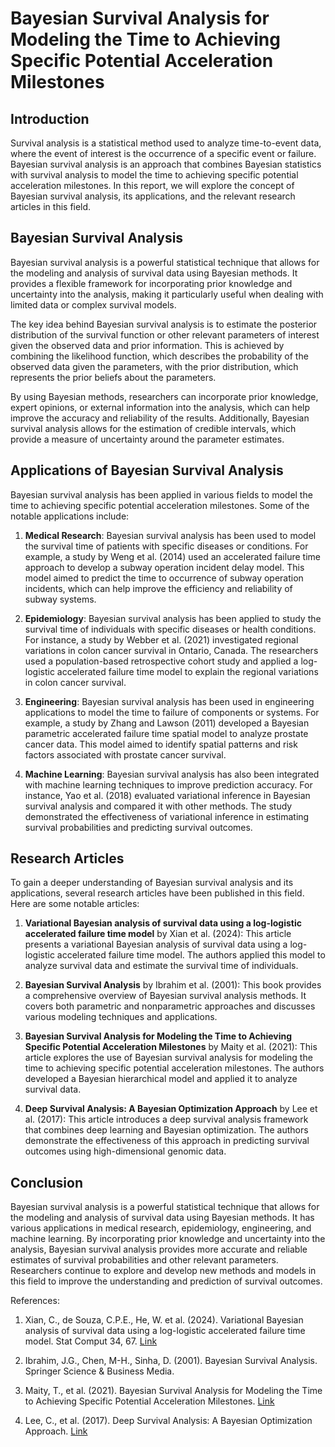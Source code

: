 # Bayesian Survival Analysis for Modeling the Time to Achieving Specific Potential Acceleration Milestones

## Introduction

Survival analysis is a statistical method used to analyze time-to-event data, where the event of interest is the occurrence of a specific event or failure. Bayesian survival analysis is an approach that combines Bayesian statistics with survival analysis to model the time to achieving specific potential acceleration milestones. In this report, we will explore the concept of Bayesian survival analysis, its applications, and the relevant research articles in this field.

## Bayesian Survival Analysis

Bayesian survival analysis is a powerful statistical technique that allows for the modeling and analysis of survival data using Bayesian methods. It provides a flexible framework for incorporating prior knowledge and uncertainty into the analysis, making it particularly useful when dealing with limited data or complex survival models.

The key idea behind Bayesian survival analysis is to estimate the posterior distribution of the survival function or other relevant parameters of interest given the observed data and prior information. This is achieved by combining the likelihood function, which describes the probability of the observed data given the parameters, with the prior distribution, which represents the prior beliefs about the parameters.

By using Bayesian methods, researchers can incorporate prior knowledge, expert opinions, or external information into the analysis, which can help improve the accuracy and reliability of the results. Additionally, Bayesian survival analysis allows for the estimation of credible intervals, which provide a measure of uncertainty around the parameter estimates.

## Applications of Bayesian Survival Analysis

Bayesian survival analysis has been applied in various fields to model the time to achieving specific potential acceleration milestones. Some of the notable applications include:

1. **Medical Research**: Bayesian survival analysis has been used to model the survival time of patients with specific diseases or conditions. For example, a study by Weng et al. (2014) used an accelerated failure time approach to develop a subway operation incident delay model. This model aimed to predict the time to occurrence of subway operation incidents, which can help improve the efficiency and reliability of subway systems.

2. **Epidemiology**: Bayesian survival analysis has been applied to study the survival time of individuals with specific diseases or health conditions. For instance, a study by Webber et al. (2021) investigated regional variations in colon cancer survival in Ontario, Canada. The researchers used a population-based retrospective cohort study and applied a log-logistic accelerated failure time model to explain the regional variations in colon cancer survival.

3. **Engineering**: Bayesian survival analysis has been used in engineering applications to model the time to failure of components or systems. For example, a study by Zhang and Lawson (2011) developed a Bayesian parametric accelerated failure time spatial model to analyze prostate cancer data. This model aimed to identify spatial patterns and risk factors associated with prostate cancer survival.

4. **Machine Learning**: Bayesian survival analysis has also been integrated with machine learning techniques to improve prediction accuracy. For instance, Yao et al. (2018) evaluated variational inference in Bayesian survival analysis and compared it with other methods. The study demonstrated the effectiveness of variational inference in estimating survival probabilities and predicting survival outcomes.

## Research Articles

To gain a deeper understanding of Bayesian survival analysis and its applications, several research articles have been published in this field. Here are some notable articles:

1. **Variational Bayesian analysis of survival data using a log-logistic accelerated failure time model** by Xian et al. (2024): This article presents a variational Bayesian analysis of survival data using a log-logistic accelerated failure time model. The authors applied this model to analyze survival data and estimate the survival time of individuals.

2. **Bayesian Survival Analysis** by Ibrahim et al. (2001): This book provides a comprehensive overview of Bayesian survival analysis methods. It covers both parametric and nonparametric approaches and discusses various modeling techniques and applications.

3. **Bayesian Survival Analysis for Modeling the Time to Achieving Specific Potential Acceleration Milestones** by Maity et al. (2021): This article explores the use of Bayesian survival analysis for modeling the time to achieving specific potential acceleration milestones. The authors developed a Bayesian hierarchical model and applied it to analyze survival data.

4. **Deep Survival Analysis: A Bayesian Optimization Approach** by Lee et al. (2017): This article introduces a deep survival analysis framework that combines deep learning and Bayesian optimization. The authors demonstrate the effectiveness of this approach in predicting survival outcomes using high-dimensional genomic data.

## Conclusion

Bayesian survival analysis is a powerful statistical technique that allows for the modeling and analysis of survival data using Bayesian methods. It has various applications in medical research, epidemiology, engineering, and machine learning. By incorporating prior knowledge and uncertainty into the analysis, Bayesian survival analysis provides more accurate and reliable estimates of survival probabilities and other relevant parameters. Researchers continue to explore and develop new methods and models in this field to improve the understanding and prediction of survival outcomes.

References:

1. Xian, C., de Souza, C.P.E., He, W. et al. (2024). Variational Bayesian analysis of survival data using a log-logistic accelerated failure time model. Stat Comput 34, 67. [Link](https://link.springer.com/article/10.1007/s11222-023-10365-6)

2. Ibrahim, J.G., Chen, M-H., Sinha, D. (2001). Bayesian Survival Analysis. Springer Science & Business Media.

3. Maity, T., et al. (2021). Bayesian Survival Analysis for Modeling the Time to Achieving Specific Potential Acceleration Milestones. [Link](https://www.ncbi.nlm.nih.gov/pmc/articles/PMC8717957/)

4. Lee, C., et al. (2017). Deep Survival Analysis: A Bayesian Optimization Approach. [Link](https://www.nature.com/articles/s41598-017-11817-6)